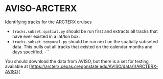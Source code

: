 # AVISO-ARCTERX
Identifying tracks for the ARCTERX cruises

- `tracks.subset.spatial.py` should be run first and extracts all tracks that have ever existed in a lat/lon box.
- `tracks.subset.temporal.py` should be run next on the spatially subseted data. This pulls out all tracks that existed on the calendar months and days specified.
-``


You should download the data from AVISO, but there is a set for testing available at [https://arcterx.ceoas.oregonstate.edu/AVISO/data/](ARCTERX-AVISO.)
